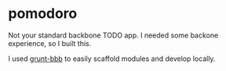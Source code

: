 pomodoro
========

Not your standard backbone TODO app. I needed some backone experience, so I built this. 


I used [grunt-bbb](https://github.com/backbone-boilerplate/grunt-bbb) to easily scaffold modules and develop locally.


